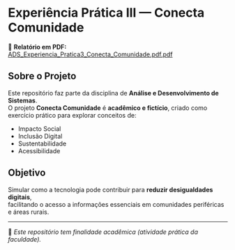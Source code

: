 # Experiência Prática III — Conecta Comunidade

📄 **Relatório em PDF:** [ADS_Experiencia_Pratica3_Conecta_Comunidade.pdf.pdf](https://github.com/user-attachments/files/21943395/ADS_Experiencia_Pratica3_Conecta_Comunidade.pdf.pdf)

## Sobre o Projeto
Este repositório faz parte da disciplina de **Análise e Desenvolvimento de Sistemas**.  
O projeto **Conecta Comunidade** é **acadêmico e fictício**, criado como exercício prático para explorar conceitos de:

- Impacto Social
- Inclusão Digital
- Sustentabilidade
- Acessibilidade

## Objetivo
Simular como a tecnologia pode contribuir para **reduzir desigualdades digitais**,  
facilitando o acesso a informações essenciais em comunidades periféricas e áreas rurais.

---

📌 *Este repositório tem finalidade acadêmica (atividade prática da faculdade).*

